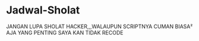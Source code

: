 # Jadwal-Sholat
JANGAN LUPA SHOLAT HACKER,,,WALAUPUN SCRIPTNYA CUMAN BIASA² AJA YANG PENTING SAYA KAN TIDAK RECODE
